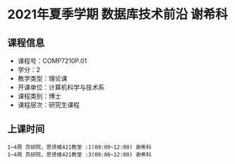 # 2021年夏季学期 数据库技术前沿 谢希科






## 课程信息

- 课程号：COMP7210P.01
- 学分：2
- 教学类型：理论课
- 开课单位：计算机科学与技术系
- 课程类别：博士
- 课程层次：研究生课程

## 上课时间

```
1~4周 苏研院，思贤楼421教室 :1(09:00~12:00) 谢希科
1~4周 苏研院，思贤楼421教室 :3(09:00~12:00) 谢希科
```

